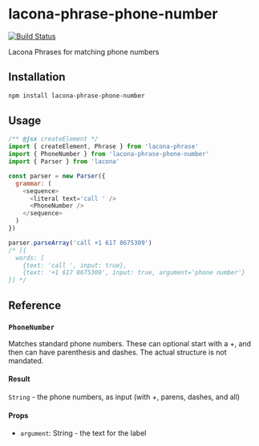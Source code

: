 # lacona-phrase-phone-number

[![Build Status](https://travis-ci.org/lacona/lacona-phrase-phone-number.svg?branch=master)](https://travis-ci.org/lacona/lacona-phrase-phone-number)

Lacona Phrases for matching phone numbers

## Installation

```sh
npm install lacona-phrase-phone-number
```

## Usage

```js
/** @jsx createElement */
import { createElement, Phrase } from 'lacona-phrase'
import { PhoneNumber } from 'lacona-phrase-phone-number'
import { Parser } from 'lacona'

const parser = new Parser({
  grammar: (
    <sequence>
      <literal text='call ' />
      <PhoneNumber />
    </sequence>
  )
})

parser.parseArray('call +1 617 8675309')
/* [{
  words: [
    {text: 'call ', input: true},
    {text: '+1 617 8675309', input: true, argument='phone number'}
}] */
```

## Reference

### `PhoneNumber`

Matches standard phone numbers. These can optional start with a +, and then can have parenthesis and dashes. The actual structure is not mandated.

#### Result

`String` - the phone numbers, as input (with +, parens, dashes, and all)

#### Props

- `argument`: String - the text for the label
